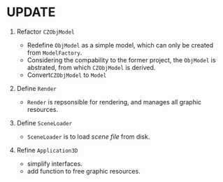 # UPDATE 

1. Refactor `CZObjModel`   
	- Redefine `ObjModel` as a simple model, which can only be created from `ModelFactory`.
	- Considering the compability to the former project, the `ObjModel` is abstrated, from which `CZObjModel` is derived. 
	- Convert`CZObjModel` to `Model`
	
2. Define `Render`
	- `Render` is repsonsible for rendering, and manages all graphic resources.
	
3. 	Define `SceneLoader`
	- `SceneLoader` is to load *scene file* from disk.

4. Refine `Application3D`
	- simplify interfaces.
	- add function to free graphic resources.
	
	

	